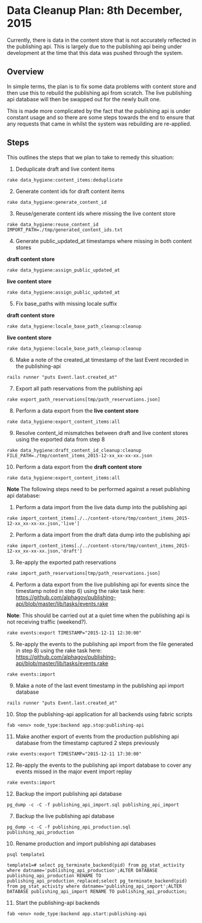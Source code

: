 # Data Cleanup Plan: 8th December, 2015

Currently, there is data in the content store that is not accurately reflected
in the publishing api. This is largely due to the publishing api being under
development at the time that this data was pushed through the system.

## Overview

In simple terms, the plan is to fix some data problems with content store and
then use this to rebuild the publishing api from scratch. The live publishing
api database will then be swapped out for the newly built one.

This is made more complicated by the fact that the publishing api is under
constant usage and so there are some steps towards the end to ensure that any
requests that came in whilst the system was rebuilding are re-applied.

## Steps

This outlines the steps that we plan to take to remedy this situation:

  1. Deduplicate draft and live content items

  `rake data_hygiene:content_items:deduplicate`


  2. Generate content ids for draft content items

  `rake data_hygiene:generate_content_id`


  3. Reuse/generate content ids where missing the live content store

  `rake data_hygiene:reuse_content_id IMPORT_PATH=./tmp/generated_content_ids.txt`


  4. Generate public_updated_at timestamps where missing in both content stores

  **draft content store**
  
  `rake data_hygiene:assign_public_updated_at`

  **live content store**
  
  `rake data_hygiene:assign_public_updated_at`


  5. Fix base_paths with missing locale suffix

  **draft content store**
  
  `rake data_hygiene:locale_base_path_cleanup:cleanup`

  **live content store**
  
  `rake data_hygiene:locale_base_path_cleanup:cleanup`


  6. Make a note of the created_at timestamp of the last Event recorded in the publishing-api

  `rails runner "puts Event.last.created_at"`


  7. Export all path reservations from the publishing api
  
  `rake export_path_reservations[tmp/path_reservations.json]`
  

  8. Perform a data export from the **live content store**

  `rake data_hygiene:export_content_items:all`


  9. Resolve content_id mismatches between draft and live content stores using the exported data from step 8

  `rake data_hygiene:draft_content_id_cleanup:cleanup FILE_PATH=./tmp/content_items_2015-12-xx_xx-xx-xx.json`


  10. Perform a data export from the **draft content store**

  `rake data_hygiene:export_content_items:all`


  **Note** The following steps need to be performed against a reset publishing api database:

  1. Perform a data import from the live data dump into the publishing api

  `rake import_content_items[./../content-store/tmp/content_items_2015-12-xx_xx-xx-xx.json,'live']`

  2. Perform a data import from the draft data dump into the publishing api

  `rake import_content_items[./../content-store/tmp/content_items_2015-12-xx_xx-xx-xx.json,'draft']`

  3. Re-apply the exported path reservations
  
  `rake import_path_reservations[tmp/path_reservations.json]`

  4. Perform a data export from the live publishing api for events since the timestamp noted in step 6) using the rake task here:     https://github.com/alphagov/publishing-api/blob/master/lib/tasks/events.rake

  **Note**: This should be carried out at a quiet time when the publishing api is not
receiving traffic (weekend?).

  `rake events:export TIMESTAMP="2015-12-11 12:30:00"`
  

  5. Re-apply the events to the publishing api import from the file generated in
step 8) using the rake task here: https://github.com/alphagov/publishing-api/blob/master/lib/tasks/events.rake

  `rake events:import`
  
  
  9. Make a note of the last event timestamp in the publishing api import database
  
  `rails runner "puts Event.last.created_at"`

  
  10. Stop the publishing-api application for all backends using fabric scripts
  
  ```
  fab <env> node_type:backend app.stop:publishing-api
  ```
  
  11. Make another export of events from the production publishing api database from the timestamp captured 2 steps previously
  
  `rake events:export TIMESTAMP="2015-12-11 17:30:00"`
  
  12. Re-apply the events to the publishing api import database to cover any events missed in the major event import replay

  `rake events:import`

  12. Backup the import publishing api database
  
  ```
  pg_dump -c -C -f publishing_api_import.sql publishing_api_import
  ```

  7. Backup the live publishing api database

  ```
  pg_dump -c -C -f publishing_api_production.sql publishing_api_production
  ```


  10. Rename production and import publishing api databases
  
  ```
  psql template1
  
  template1=# select pg_terminate_backend(pid) from pg_stat_activity where datname='publishing_api_production';ALTER DATABASE publishing_api_production RENAME TO publishing_api_production_replaced;select pg_terminate_backend(pid) from pg_stat_activity where datname='publishing_api_import';ALTER DATABASE publishing_api_import RENAME TO publishing_api_production;
  ```
  
  11. Start the publishing-api backends
  
  ```
  fab <env> node_type:backend app.start:publishing-api
  ```
  
